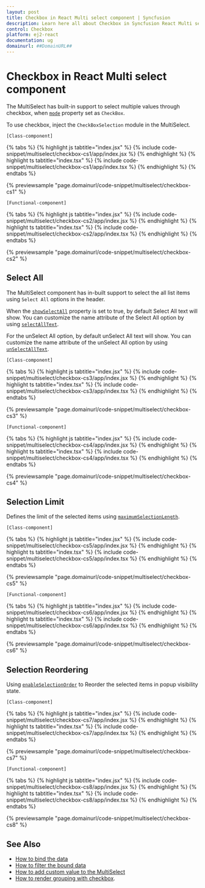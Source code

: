 ```yaml
---
layout: post
title: Checkbox in React Multi select component | Syncfusion
description: Learn here all about Checkbox in Syncfusion React Multi select component of Syncfusion Essential JS 2 and more.
control: Checkbox 
platform: ej2-react
documentation: ug
domainurl: ##DomainURL##
---
```


# Checkbox in React Multi select component

The MultiSelect has built-in support to select multiple values through checkbox, when [`mode`](https://ej2.syncfusion.com/react/documentation/api/multi-select/#mode) property set as `CheckBox`.

To use checkbox, inject the `CheckBoxSelection` module in the MultiSelect.

`[Class-component]`

{% tabs %}
{% highlight js tabtitle="index.jsx" %}
{% include code-snippet/multiselect/checkbox-cs1/app/index.jsx %}
{% endhighlight %}
{% highlight ts tabtitle="index.tsx" %}
{% include code-snippet/multiselect/checkbox-cs1/app/index.tsx %}
{% endhighlight %}
{% endtabs %}

 {% previewsample "page.domainurl/code-snippet/multiselect/checkbox-cs1" %}

`[Functional-component]`

{% tabs %}
{% highlight js tabtitle="index.jsx" %}
{% include code-snippet/multiselect/checkbox-cs2/app/index.jsx %}
{% endhighlight %}
{% highlight ts tabtitle="index.tsx" %}
{% include code-snippet/multiselect/checkbox-cs2/app/index.tsx %}
{% endhighlight %}
{% endtabs %}

 {% previewsample "page.domainurl/code-snippet/multiselect/checkbox-cs2" %}

## Select All

The MultiSelect component has in-built support to select the all list items using `Select All` options in the header.

When the [`showSelectAll`](https://ej2.syncfusion.com/react/documentation/api/multi-select/#showselectall) property is set to true, by default Select All text will show. You can customize the name attribute of the Select All option by using [`selectAllText`](https://ej2.syncfusion.com/react/documentation/api/multi-select/#selectalltext).

For the unSelect All option, by default unSelect All text will show. You can customize the name attribute of the unSelect All option by using [`unSelectAllText`](https://ej2.syncfusion.com/react/documentation/api/multi-select/#unselectalltext).

`[Class-component]`

{% tabs %}
{% highlight js tabtitle="index.jsx" %}
{% include code-snippet/multiselect/checkbox-cs3/app/index.jsx %}
{% endhighlight %}
{% highlight ts tabtitle="index.tsx" %}
{% include code-snippet/multiselect/checkbox-cs3/app/index.tsx %}
{% endhighlight %}
{% endtabs %}

 {% previewsample "page.domainurl/code-snippet/multiselect/checkbox-cs3" %}

`[Functional-component]`

{% tabs %}
{% highlight js tabtitle="index.jsx" %}
{% include code-snippet/multiselect/checkbox-cs4/app/index.jsx %}
{% endhighlight %}
{% highlight ts tabtitle="index.tsx" %}
{% include code-snippet/multiselect/checkbox-cs4/app/index.tsx %}
{% endhighlight %}
{% endtabs %}

 {% previewsample "page.domainurl/code-snippet/multiselect/checkbox-cs4" %}

## Selection Limit

Defines the limit of the selected items using [`maximumSelectionLength`](https://ej2.syncfusion.com/react/documentation/api/multi-select/#maximumselectionlength).

`[Class-component]`

{% tabs %}
{% highlight js tabtitle="index.jsx" %}
{% include code-snippet/multiselect/checkbox-cs5/app/index.jsx %}
{% endhighlight %}
{% highlight ts tabtitle="index.tsx" %}
{% include code-snippet/multiselect/checkbox-cs5/app/index.tsx %}
{% endhighlight %}
{% endtabs %}

 {% previewsample "page.domainurl/code-snippet/multiselect/checkbox-cs5" %}

`[Functional-component]`

{% tabs %}
{% highlight js tabtitle="index.jsx" %}
{% include code-snippet/multiselect/checkbox-cs6/app/index.jsx %}
{% endhighlight %}
{% highlight ts tabtitle="index.tsx" %}
{% include code-snippet/multiselect/checkbox-cs6/app/index.tsx %}
{% endhighlight %}
{% endtabs %}

 {% previewsample "page.domainurl/code-snippet/multiselect/checkbox-cs6" %}

## Selection Reordering

Using [`enableSelectionOrder`](https://ej2.syncfusion.com/react/documentation/api/multi-select/#enableselectionorder) to Reorder the selected items in popup visibility state.

`[Class-component]`

{% tabs %}
{% highlight js tabtitle="index.jsx" %}
{% include code-snippet/multiselect/checkbox-cs7/app/index.jsx %}
{% endhighlight %}
{% highlight ts tabtitle="index.tsx" %}
{% include code-snippet/multiselect/checkbox-cs7/app/index.tsx %}
{% endhighlight %}
{% endtabs %}

 {% previewsample "page.domainurl/code-snippet/multiselect/checkbox-cs7" %}

`[Functional-component]`

{% tabs %}
{% highlight js tabtitle="index.jsx" %}
{% include code-snippet/multiselect/checkbox-cs8/app/index.jsx %}
{% endhighlight %}
{% highlight ts tabtitle="index.tsx" %}
{% include code-snippet/multiselect/checkbox-cs8/app/index.tsx %}
{% endhighlight %}
{% endtabs %}

 {% previewsample "page.domainurl/code-snippet/multiselect/checkbox-cs8" %}

## See Also

* [How to bind the data](./data-binding)
* [How to filter the bound data](./filtering)
* [How to add custom value to the MultiSelect](./custom-value)
* [How to render grouping with checkbox](./grouping/#grouping-with-checkbox).